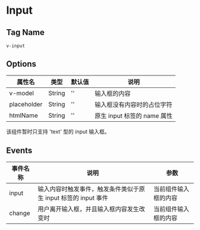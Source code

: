 # Input

## Tag Name

`v-input`

## Options

属性名   |    类型   |     默认值     |     说明
----    | ----    | ----    | ----    |
v-model | String    |   ''      |   输入框的内容
placeholder | String | '' | 输入框没有内容时的占位字符
htmlName | String | '' | 原生 input 标签的 name 属性


该组件暂时只支持 'text' 型的 input 输入框。

## Events

事件名称   |    说明    |    参数    |
----    | ----      | ----        |
input | 输入内容时触发事件，触发条件类似于原生 input 标签的 input 事件 | 当前组件输入框的内容
change | 用户离开输入框，并且输入框内容发生改变时 | 当前组件输入框的内容
